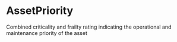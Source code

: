 AssetPriority
=============

Combined criticality and frailty rating indicating the operational and maintenance priority of the asset
